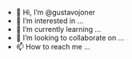 - 👋 Hi, I’m @gustavojoner
- 👀 I’m interested in ...
- 🌱 I’m currently learning ...
- 💞️ I’m looking to collaborate on ...
- 📫 How to reach me ...

<!---
gustavojoner/gustavojoner is a ✨ special ✨ repository because its `README.md` (this file) appears on your GitHub profile.
You can click the Preview link to take a look at your changes.
--->
